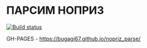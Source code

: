 # ПАРСИМ НОПРИЗ

[![Build status](https://ci.appveyor.com/api/projects/status/uinbo4h6e6fvxgg0?svg=true)](https://ci.appveyor.com/project/bugagi67/nopriz-parse)

GH-PAGES - https://bugagi67.github.io/nopriz_parse/
